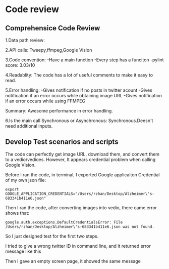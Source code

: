 # Code review

## Comprehensice Code Review
1.Data path review: 

2.API calls: Tweepy,ffmpeg,Google Vision

3.Code convention:
-Have a main function
-Every step has a funciton
-pylint score: 3.03/10

4.Readablity:
The code has a lot of useful comments to make it easy to read.

5.Error handling:
-Gives notification if no posts in twitter acount
-Gives notification if an error occurs while obtaining image URL
-Gives notification if an error occurs while using FFMPEG

Summary: Awesome performance in error handling.

6.Is the main call Synchronous or Asynchronous:
Synchronous.Deesn't need additional inputs.

## Develop Test scenarios and scripts
The code can perfectly get image URL, download them, and convert them to a vedio/vedioes.
However, It appears credential problem when calling Google Vision.

Before I ran the code, in terminal, I exported Google applicaiton Credential of my own json file:
```
export GOOGLE_APPLICATION_CREDENTIALS="/Users/rzhan/Desktop/Alzheimer\'s-683341b411e6.json"
```
Then I ran the code, after converting images into vedio, there came error shows that:
```
google.auth.exceptions.DefaultCredentialsError: File /Users/rzhan/Desktop/Alzheimer\'s-683341b411e6.json was not found.
```
So I just designed test for the first two steps.

I tried to give a wrong twitter ID in command line, and it returned error message like this

Then I gave an empty screen page, it showed the same message

